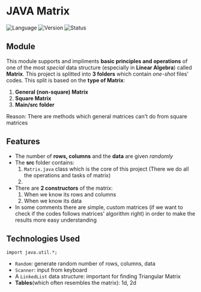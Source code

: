 # JAVA Matrix
![Language](https://img.shields.io/badge/Language-Java-blue)
![Version](https://img.shields.io/badge/Version-1.0-orange)
![Status](https://img.shields.io/badge/Status-In_Progress-yellow)

## Module
This module supports and impliments **basic principles and operations** of one of the most *special* data structure (especially in **Linear Algebra**) called **Matrix**. This project is splitted into **3 folders** which contain *one-shot* files' codes. This split is based on the **type of Matrix**:
1. **General (non-square) Matrix**
2. **Square Matrix**
3. **Main/src folder**

Reason: There are methods which general matrices can't do from square matrices

## Features
- The number of **rows, columns** and the **data** are given *randomly*
- The **src** folder contains:
  1) `Matrix.java` class which is the core of this project (There we do all the operations and tasks of matrix)
  2) 
- There are **2 constructors** of the matrix:
  1. When we know its rows and columns
  2. When we know its data
- In some comments there are simple, custom matrices (if we want to check if the codes follows matrices' algorithm right) in order to make the results more easy understanding   

## Technologies Used
`import java.util.*;` 
- `Random`: generate random number of rows, columns, data
- `Scanner`: input from keyboard
- A `LinkedList` data structure: important for finding Triangular Matrix
- **Tables**(which often resembles the matrix): 1d, 2d

